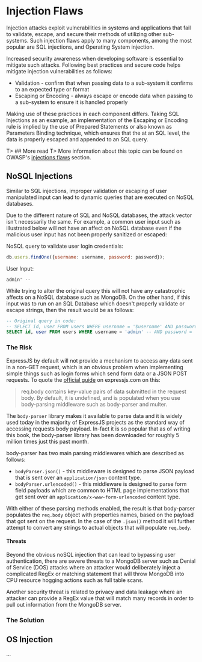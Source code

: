 # Injection Flaws

Injection attacks exploit vulnerabilities in systems and applications that fail to validate, escape, and secure their methods of utilizing other sub-systems. Such injection flaws apply to many components, among the most popular are SQL injections, and Operating System injection.

Increased security awareness when developing software is essential to mitigate such attacks. Following best practices and secure code helps mitigate injection vulnerabilities as follows:
* Validation - confirm that when passing data to a sub-system it confirms to an expected type or format
* Escaping or Encoding - always escape or encode data when passing to a sub-system to ensure it is handled properly

Making use of these practices in each component differs. Taking SQL Injections as an example, an implementation of the Escaping or Encoding rule is implied by the use of Prepared Statements or also known as Parameters Binding technique, which ensures that the at an SQL level, the data is properly escaped and appended to an SQL query.

T> ## More read
T> More information about this topic can be found on OWASP's [injections flaws](https://www.owasp.org/index.php/Injection_Flaws) section.

## NoSQL Injections

Similar to SQL injections, improper validation or escaping of user manipulated input can lead to dynamic queries that are executed on NoSQL databases.

Due to the different nature of SQL and NoSQL databases, the attack vector isn't necessarily the same. For example, a common user input such as illustrated below will not have an affect on NoSQL database even if the malicious user input has not been properly sanitized or escaped:

NoSQL query to validate user login credentials:
```js
db.users.findOne({username: username, password: password});
```
User Input:
```
admin' --
```

While trying to alter the original query this will not have any catastrophic affects on a NoSQL database such as MongoDB.
On the other hand, if this input was to run on an SQL Database which doesn't properly validate or escape strings, then the result would be as follows:

```sql
-- Original query in code:
-- SELECT id, user FROM users WHERE username = '$username' AND password = '$password'
SELECT id, user FROM users WHERE username = 'admin' -- AND password = ''
```

### The Risk

ExpressJS by default will not provide a mechanism to access any data sent in a non-GET request, which is an obvious problem when implementing simple things such as login forms which send form data or a JSON POST requests. To quote the [official guide](http://expressjs.com/en/api.html) on expressjs.com on this:
> req.body contains key-value pairs of data submitted in the request body. By default, it is undefined, and is populated when you use body-parsing middleware such as body-parser and multer.

The `body-parser` library makes it available to parse data and it is widely used today in the majority of ExpressJS projects as the standard way of accessing requests body payload.
In-fact it is so popular that as of writing this book, the body-parser library has been downloaded for roughly 5 million times just this past month.

body-parser has two main parsing middlewares which are described as follows:
* `bodyParser.json()` - this middleware is designed to parse JSON payload that is sent over an `application/json` content type.
* `bodyParser.urlencoded()` - this middleware is designed to parse form field payloads which are common to HTML page implementations that get sent over an `application/x-www-form-urlencoded` content type.

With either of these parsing methods enabled, the result is that body-parser populates the `req.body` object with properties names, based on the payload that got sent on the request.
In the case of the `.json()` method it will further attempt to convert any strings to actual objects that will populate `req.body`.

#### Threats

Beyond the obvious noSQL injection that can lead to bypassing user authentication, there are severe threats to a MongoDB server such as Denial of Service (DOS) attacks where an attacker would deliberately inject a complicated RegEx or matching statement that will throw MongoDB into CPU resource hogging actions such as full table scans.

Another security threat is related to privacy and data leakage where an attacker can provide a RegEx value that will match many records in order to pull out information from the MongoDB server.


### The Solution





## OS Injection

...
